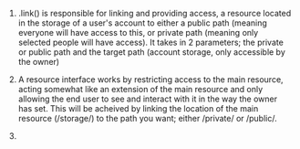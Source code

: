 1. .link() is responsible for linking and providing access, a resource located in the storage of a user's account to either a public path (meaning everyone will have access to this, or private path (meaning only selected people will have access). It takes in 2 parameters; the private or public path and the target path (account storage, only accessible by the owner)


2. A resource interface works by restricting access to the main resource, acting somewhat like an extension of the main resource and only allowing the end user to see and interact with it in the way the owner has set. This will be acheived by linking the location of the main resource (/storage/) to the path you want; either /private/ or /public/.


3. 
